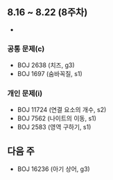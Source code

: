 ## 8.16 ~ 8.22 (8주차)

- 

### 공통 문제(c)
- BOJ 2638 (치즈, g3)
- BOJ 1697 (숨바꼭질, s1)

### 개인 문제(i)
- BOJ 11724 (연결 요소의 개수, s2)
- BOJ 7562 (나이트의 이동, s1)
- BOJ 2583 (영역 구하기, s1)

## 다음 주
- BOJ 16236 (아기 상어, g3) 